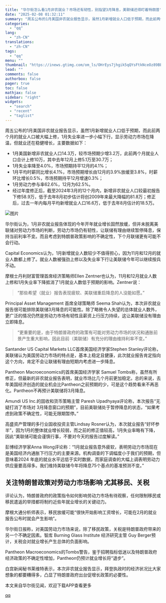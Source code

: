 ```yaml
---
title: "华尔街怎么看1月非农就业？市场还有韧性，别指望3月降息，美联储还得盯着特朗普"
date: "2025-02-08 01:32:11"
summary: "周五公布的1月美国非农就业报告显示，虽然1月新增就业人口低于预期，而此前两个月的就业人口被大幅上修，..."
categories:
  - "qq"
lang:
  - "zh-CN"
translations:
  - "zh-CN"
tags:
  - "qq"
menu: ""
thumbnail: "https://inews.gtimg.com/om_ls/OHrEys7jhgik5qQYsFtkNceOz89BEUUXRgVuTMdeKVpHgAA_640360/0"
lead: ""
comments: false
authorbox: false
pager: true
toc: false
mathjax: false
sidebar: "right"
widgets:
  - "search"
  - "recent"
  - "taglist"
---
```


周五公布的1月美国非农就业报告显示，虽然1月新增就业人口低于预期，而此前两个月的就业人口被大幅上修，1月失业率进一步小幅下行，显示劳动力市场在降温，但就业还在稳健增长，主要数据如下：

* 1月美国新增非农就业人口14.3万，较市场预期少增3.2万，此前两个月就业人口合计上修10万，其中去年12月上修5.1万至30.7万；
* 1月失业率降至4.0%，市场预期持平12月的4.1%；
* 1月平均时薪同比增长4.1%，市场预期增长由12月的3.9%放缓至3.8%，时薪环比增长0.5%，市场预期持平12月增速0.3%；
* 1月劳动力参与率62.6%，12月为62.5%。
* 经过年度修正后，截至2024年3月的12个月内，新增非农就业人口较最初报告下修58.9万，低于去年8月初步估计将创2009年来最大降幅的81.8万；修正后，过去一年内每月平均新增就业人口16.6万，低于去年8月估计的18.5万。

![图片](https://inews.gtimg.com/om_bt/Ozmrd2npkXWdan2h8A7S_0b1PIlAYTU_AAaKC-kmRGr6kAA/641)

华尔街认为，1月非农就业报告体现的今年开年就业增长固然放缓，但并未脱离美联储对劳动力市场的判断，劳动力市场仍有韧性，让联储有理由继续暂停降息，保持当前利率不变。而且考虑到特朗普政策影响的不确定性，下个月联储更有可能不会行动。

Capital Economics认为，1月新增就业人数较少不值得担心，因为11月和12月的就业人数都上修了。就业人数被强劲上修以及失业率下行让美联储今年可以继续按兵不动。

摩根士丹利财富管理首席经济策略师Ellen Zentner也认为，11月和12月就业人数上修和1月失业率下降抵消了1月就业人数低于预期的影响。Zentner说：

> “那些希望（就业）报告表现疲软、美联储重启降息的人没能如愿。”

Principal Asset Management 首席全球策略师 Seema Shah认为，本次非农就业报告很可能排除美联储3月降息的可能性。除了略微令人失望的总体就业人数外，更广泛的情况仍然是劳动力市场有韧性且薪资上行压力持续，这让美联储没有理由立即降息。

> “更重要的是，由于特朗普政府的政策有可能对劳动力市场的状况和通胀前景产生重大影响，因此目前（美联储）有充分的理由维持利率不变。”

Santander US Capital Markets LLC首席美国经济学家Stephen Stanley评论称，美联储认为美国劳动力市场的特点是，基本上稳定且健康，此次就业报告肯定指向这个方向，肯定不会让联储有理由短期内考虑进一步降息。

Pantheon Macroeconomics的首席美国经济学家 Samuel Tombs称，虽然有所修正，但最新的非农就业报告表明，就业市场比几个月前更加稳定。总的来说，去年美国经济创造的就业机会比Pantheon之前预期的少，可是这个趋势看来不再恶化。Pantheon不再预计美联储将3月降息。

Amundi US Inc.的固收和货币策略主管 Paresh Upadhyaya评论称，本次报告“无疑打消了市场对 3月降息窗口的预期”，目前美联储处于暂停降息的状态，“如果考虑到政策不确定性，可能无限期暂停。”

高盛资产管理的多行业固收投资主管Lindsay Rosner认为，本次就业报告“好坏参半”，因为1月的整体就业增长较弱，而之前的修正值较高，1月失业率略有下降，因此“美联储可能会谨慎行事，不要对今天的报告过度解读。”

彭博经济学家Anna Wong评论称：“1月就业报告意外疲软，表明劳动力市场现在是美国经济内通胀下行压力的主要来源。机构调查的下调幅度小于我们的预期，但意味着2024 年底的就业水平远低于实时数据，而家庭调查的大幅上调表明劳动力供应量要高得多。我们维持美联储今年将降息75个基点的基准预测不变。”

关注特朗普政策对劳动力市场影响 尤其移民、关税
-----------------------

评论认为，特朗普政府的政策指令如何影响劳动力市场有待观察，任何限制移民或移民遣返的举措都将制约近些年就业增长的关键动力。

摩根大通分析师表示，移民放缓可能“很快开始影响工资增长，可能在2月的就业报告公布时就会产生影响”。

华尔街日报称，对美国劳动力市场来说，除了移民政策，关税是特朗普政府带来的另一个不确定因素。智库 Burning Glass Institute 经济研究主管 Guy Berger预计，关税会对就业增长产生总体的负面影响。

Pantheon Macroeconomics的Tombs警告，鉴于招聘指标低迷以及特朗普政府经济政策的不确定性增加，Pantheon仍预计就业增长将“退步”。

白宫新闻秘书莱维特表示，本次非农就业报告显示，拜登执政时的经济状况比大家想象的都要糟得多，凸显了特朗普政府出台促增长政策的必要性。

本文来自华尔街见闻，欢迎下载APP查看更多

[qq](https://new.qq.com/rain/a/20250208A00MK300)
